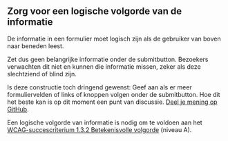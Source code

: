 ## Zorg voor een logische volgorde van de informatie

De informatie in een formulier moet logisch zijn als de gebruiker van boven naar beneden leest.

Zet dus geen belangrijke informatie onder de submitbutton. Bezoekers verwachten dit niet en kunnen die informatie missen, zeker als deze slechtziend of blind zijn.

Is deze constructie toch dringend gewenst: Geef aan als er meer formuliervelden of links of knoppen volgen onder de submitbutton. Hoe dit het beste kan is op dit moment een punt van discussie. [Deel je mening op GitHub](https://github.com/nl-design-system/documentatie/discussions/473).

Een logische volgorde van informatie is nodig om te voldoen aan het [WCAG-succescriterium 1.3.2 Betekenisvolle volgorde](/wcag/1.3.2) (niveau A).

